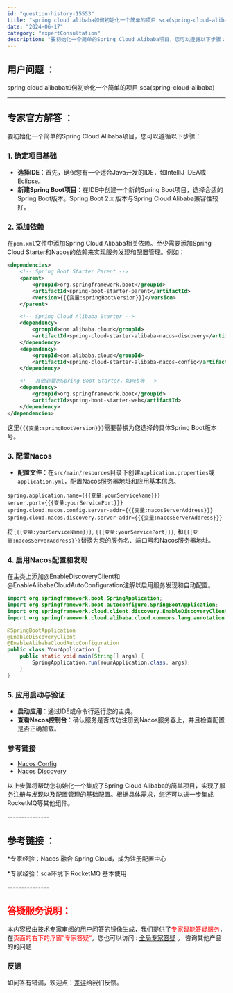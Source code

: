 ```yaml
---
id: "question-history-15553"
title: "spring cloud alibaba如何初始化一个简单的项目 sca(spring-cloud-alibaba)"
date: "2024-06-17"
category: "expertConsultation"
description: "要初始化一个简单的Spring Cloud Alibaba项目，您可以遵循以下步骤：### 1. 确定项目基础- **选择IDE**：首先，确保您有一个适合Java开发的IDE，如IntelliJ IDEA或Eclipse。- **新建Spring Boot项目**：在IDE中创建一个新的Sprin"
---
```


## 用户问题 ： 
 spring cloud alibaba如何初始化一个简单的项目 sca(spring-cloud-alibaba) 

---------------
## 专家官方解答 ：

要初始化一个简单的Spring Cloud Alibaba项目，您可以遵循以下步骤：

### 1. 确定项目基础
- **选择IDE**：首先，确保您有一个适合Java开发的IDE，如IntelliJ IDEA或Eclipse。
- **新建Spring Boot项目**：在IDE中创建一个新的Spring Boot项目，选择合适的Spring Boot版本。Spring Boot 2.x 版本与Spring Cloud Alibaba兼容性较好。

### 2. 添加依赖
在`pom.xml`文件中添加Spring Cloud Alibaba相关依赖。至少需要添加Spring Cloud Starter和Nacos的依赖来实现服务发现和配置管理。例如：

```xml
<dependencies>
    <!-- Spring Boot Starter Parent -->
    <parent>
        <groupId>org.springframework.boot</groupId>
        <artifactId>spring-boot-starter-parent</artifactId>
        <version>{{{变量:springBootVersion}}}</version>
    </parent>

    <!-- Spring Cloud Alibaba Starter -->
    <dependency>
        <groupId>com.alibaba.cloud</groupId>
        <artifactId>spring-cloud-starter-alibaba-nacos-discovery</artifactId>
    </dependency>
    <dependency>
        <groupId>com.alibaba.cloud</groupId>
        <artifactId>spring-cloud-starter-alibaba-nacos-config</artifactId>
    </dependency>

    <!-- 其他必要的Spring Boot Starter，如Web等 -->
    <dependency>
        <groupId>org.springframework.boot</groupId>
        <artifactId>spring-boot-starter-web</artifactId>
    </dependency>
</dependencies>
```
这里`{{{变量:springBootVersion}}}`需要替换为您选择的具体Spring Boot版本号。

### 3. 配置Nacos
- **配置文件**：在`src/main/resources`目录下创建`application.properties`或`application.yml`，配置Nacos服务器地址和应用基本信息。

```properties
spring.application.name={{{变量:yourServiceName}}}
server.port={{{变量:yourServicePort}}}
spring.cloud.nacos.config.server-addr={{{变量:nacosServerAddress}}}
spring.cloud.nacos.discovery.server-addr={{{变量:nacosServerAddress}}}
```
将`{{{变量:yourServiceName}}}`, `{{{变量:yourServicePort}}}`, 和`{{{变量:nacosServerAddress}}}`替换为您的服务名、端口号和Nacos服务器地址。

### 4. 启用Nacos配置和发现
在主类上添加@EnableDiscoveryClient和@EnableAlibabaCloudAutoConfiguration注解以启用服务发现和自动配置。

```java
import org.springframework.boot.SpringApplication;
import org.springframework.boot.autoconfigure.SpringBootApplication;
import org.springframework.cloud.client.discovery.EnableDiscoveryClient;
import org.springframework.cloud.alibaba.cloud.commons.lang.annotation.EnableAlibabaCloudAutoConfiguration;

@SpringBootApplication
@EnableDiscoveryClient
@EnableAlibabaCloudAutoConfiguration
public class YourApplication {
    public static void main(String[] args) {
        SpringApplication.run(YourApplication.class, args);
    }
}
```

### 5. 应用启动与验证
- **启动应用**：通过IDE或命令行运行您的主类。
- **查看Nacos控制台**：确认服务是否成功注册到Nacos服务器上，并且检查配置是否正确加载。

### 参考链接
- [Nacos Config](https://github.com/spring-cloud-incubator/spring-cloud-alibaba/wiki/Nacos-config)
- [Nacos Discovery](https://github.com/spring-cloud-incubator/spring-cloud-alibaba/wiki/Nacos-discovery)

以上步骤将帮助您初始化一个集成了Spring Cloud Alibaba的简单项目，实现了服务注册与发现以及配置管理的基础配置。根据具体需求，您还可以进一步集成RocketMQ等其他组件。


<font color="#949494">---------------</font> 


## 参考链接 ：

*专家经验：Nacos 融合 Spring Cloud，成为注册配置中心 
 
 *专家经验：sca环境下 RocketMQ 基本使用 


 <font color="#949494">---------------</font> 
 


## <font color="#FF0000">答疑服务说明：</font> 

本内容经由技术专家审阅的用户问答的镜像生成，我们提供了<font color="#FF0000">专家智能答疑服务</font>，在<font color="#FF0000">页面的右下的浮窗”专家答疑“</font>。您也可以访问 : [全局专家答疑](https://opensource.alibaba.com/chatBot) 。 咨询其他产品的的问题

### 反馈
如问答有错漏，欢迎点：[差评](https://ai.nacos.io/user/feedbackByEnhancerGradePOJOID?enhancerGradePOJOId=15578)给我们反馈。

